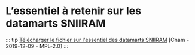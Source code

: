 # L’essentiel à retenir sur les datamarts SNIIRAM





::: tip
[Télécharger le fichier sur l'essentiel des datamarts SNIIRAM](../../files/Cnam/2019-12-02-Datamarts-sniiram.pptx) [Cnam - 2019-12-09 - MPL-2.0]
:::
